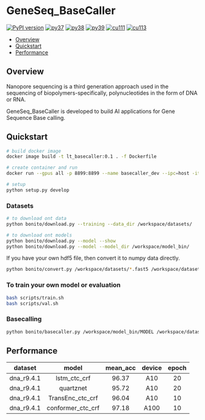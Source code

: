 # GeneSeq_BaseCaller

[![PyPI version](https://badge.fury.io/py/ont-bonito.svg)](https://badge.fury.io/py/ont-bonito)
[![py37](https://img.shields.io/badge/python-3.7-brightgreen.svg)](https://img.shields.io/badge/python-3.7-brightgreen.svg)
[![py38](https://img.shields.io/badge/python-3.8-brightgreen.svg)](https://img.shields.io/badge/python-3.8-brightgreen.svg)
[![py39](https://img.shields.io/badge/python-3.9-brightgreen.svg)](https://img.shields.io/badge/python-3.9-brightgreen.svg)
[![cu111](https://img.shields.io/badge/cuda-11.1-blue.svg)](https://img.shields.io/badge/cuda-11.1-blue.svg)
[![cu113](https://img.shields.io/badge/cuda-11.3-blue.svg)](https://img.shields.io/badge/cuda-11.3-blue.svg)

* [Overview](#Overview)
* [Quickstart](#Quickstart)
* [Performance](#Performance)

## Overview

Nanopore sequencing is a third generation approach used in the sequencing of biopolymers-specifically, polynucleotides in the form of DNA or RNA.

GeneSeq_BaseCaller is developed to build AI applications for Gene Sequence Base calling.

## Quickstart

```bash
# build docker image
docker image build -t lt_basecaller:0.1 . -f Dockerfile

# create container and run
docker run --gpus all -p 8899:8899 --name basecaller_dev --ipc=host -it -v /workspace/GeneSeq_BaseCaller:/workspace/GeneSeq_BaseCaller lt_basecaller:0.1

# setup
python setup.py develop
```

### Datasets

```bash
# to download ont data
python bonito/download.py --training --data_dir /workspace/datasets/ 

# to download ont models
python bonito/download.py --model --show
python bonito/download.py --model --model_dir /workspace/model_bin/
```

If you have your own hdf5 file, then convert it to numpy data directly.

```bash
python bonito/convert.py /workspace/datasets/*.fast5 /workspace/datasets/
```

### To train your own model or evaluation

```bash
bash scripts/train.sh
bash scripts/val.sh
```

### Basecalling 

```bash
python bonito/basecaller.py /workspace/model_bin/MODEL /workspace/datasets/READs -v --reference /workspace/datasets/REF > basecalls.bam
```

## Performance

| dataset | model | mean_acc | device | epoch |
| :-----: | :----:| :----:| :----:| :----: |
| dna_r9.4.1 | lstm_ctc_crf | 96.37 | A10 | 20 |
| dna_r9.4.1 | quartznet | 95.72 | A10 | 20 |
| dna_r9.4.1 | TransEnc_ctc_crf | 96.04 | A10 | 10 |
| dna_r9.4.1 | conformer_ctc_crf | 97.18 | A100 | 10 |
